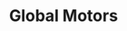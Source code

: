---
title: "Global Motors"
url: /santiago-de-veraguas/global-motors/
shop: reparación de automóviles
---